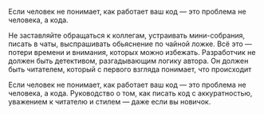 Если человек не понимает, как работает ваш код — это проблема не человека, а кода.

Не заставляйте обращаться к коллегам, устраивать мини-собрания, писать в чаты, выспрашивать обьяснение по чайной ложке.
Всё это — потери времени и внимания, которых можно избежать.
Разработчик не должен быть детективом, разгадывающим логику автора.
Он должен быть читателем, который с первого взгляда понимает, что происходит



Если человек не понимает, как работает ваш код — это проблема не человека, а кода.
Руководство о том, как писать код с аккуратностью, уважением к читателю и стилем — даже если вы новичок.
